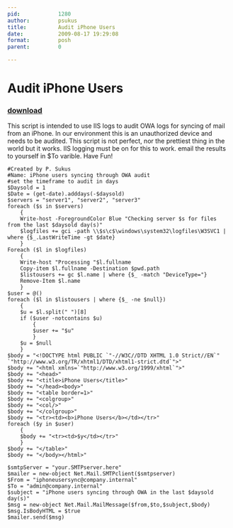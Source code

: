 ```yaml
---
pid:            1280
author:         psukus
title:          Audit iPhone Users
date:           2009-08-17 19:29:08
format:         posh
parent:         0

---
```


# Audit iPhone Users

### [download](Scripts\1280.ps1)

This script is intended to use IIS logs to audit OWA logs for syncing of mail from an iPhone. In our environment this is an unauthorized device and needs to be audited. This script is not perfect, nor the prettiest thing in the world but it works. IIS logging must be on for this to work. email the results to yourself in $To varible. Have Fun!	

```posh
#Created by P. Sukus
#Name: iPhone users syncing through OWA audit 
#set the timeframe to audit in days
$Daysold = 1 
$Date = (get-date).adddays(-$daysold)
$servers = "server1", "server2", "server3"
foreach ($s in $servers) 
    {
    Write-host -ForegroundColor Blue "Checking server $s for files from the last $daysold day(s)"
    $logfiles += gci -path \\$s\c$\windows\system32\logfiles\W3SVC1 | where {$_.LastWriteTime -gt $date}
    }
Foreach ($l in $logfiles)
    {
    Write-host "Processing "$l.fullname
    Copy-item $l.fullname -Destination $pwd.path
    $listousers += gc $l.name | where {$_ -match "DeviceType="}
    Remove-Item $l.name
    }
$user = @()
foreach ($l in $listousers | where {$_ -ne $null})
    {
    $u = $l.split(" ")[8]
    if ($user -notcontains $u)
        {
        $user += "$u"
        }
    $u = $null
    }
$body = "<!DOCTYPE html PUBLIC `"-//W3C//DTD XHTML 1.0 Strict//EN`"  `"http://www.w3.org/TR/xhtml1/DTD/xhtml1-strict.dtd`">"
$body += "<html xmlns=`"http://www.w3.org/1999/xhtml`">"
$body += "<head>"
$body += "<title>iPhone Users</title>"
$body += "</head><body>"
$body += "<table border=1>"
$body += "<colgroup>"
$body += "<col/>"
$body += "</colgroup>"
$body += "<tr><td><b>iPhone Users</b></td></tr>"
foreach ($y in $user)
    {
    $body += "<tr><td>$y</td></tr>"
    }
$body += "</table>"
$body += "</body></html>"

$smtpServer = "your.SMTPserver.here"
$mailer = new-object Net.Mail.SMTPclient($smtpserver)	
$From = "iphoneusersync@company.internal"
$To = "admin@company.internal"
$subject = "iPhone users syncing through OWA in the last $daysold day(s)"
$msg = new-object Net.Mail.MailMessage($from,$to,$subject,$body)	
$msg.IsBodyHTML = $true
$mailer.send($msg)

```
